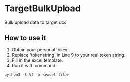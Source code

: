 # TargetBulkUpload
Bulk upload data to target dcc

## How to use it
1. Obtain your personal token.
2. Replace 'tokenstring' in Line 9 to your real token string.
3. Fill in the excel template.
4. Run it with command:
```
python3 -t V2 -x <excel file>
```
